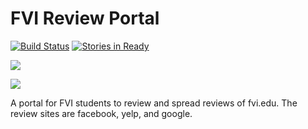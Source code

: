 # FVI Review Portal
[![Build Status](https://travis-ci.org/FVITech/fvi-reviews.svg?branch=master)](https://travis-ci.org/FVITech/fvi-reviews) [![Stories in Ready](https://badge.waffle.io/wordyallen/fvi-reviews.png?label=ready&title=Ready)](http://waffle.io/wordyallen/fvi-reviews)

![](http://www.fvi.edu/wp-content/themes/fvi/images/fvi-logo.png)

![](http://eaglesmiles.com/Portals/0/WebSitesCreative_PostIt/693/d35e1ff5-f132-4fa4-ba3c-7a87e8579898.jpg)

A portal for FVI students to review and spread reviews of fvi.edu. The review sites are facebook, yelp, and google.
